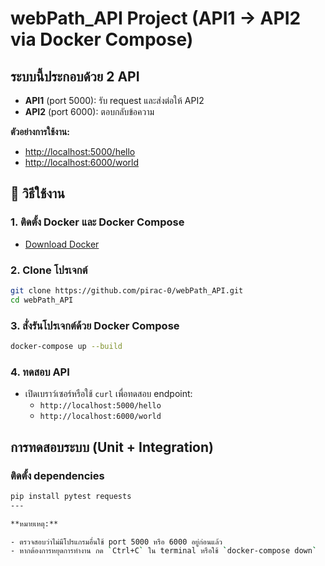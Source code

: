 # webPath_API Project (API1 → API2 via Docker Compose)

## ระบบนี้ประกอบด้วย 2 API

- **API1** (port 5000): รับ request และส่งต่อให้ API2
- **API2** (port 6000): ตอบกลับข้อความ

**ตัวอย่างการใช้งาน:**

- <http://localhost:5000/hello>
- <http://localhost:6000/world>

## 🔧 วิธีใช้งาน

### 1. ติดตั้ง Docker และ Docker Compose

- [Download Docker](https://docs.docker.com/get-docker/)

### 2. Clone โปรเจกต์

```bash
git clone https://github.com/pirac-0/webPath_API.git
cd webPath_API
```

### 3. สั่งรันโปรเจกต์ด้วย Docker Compose

```bash
docker-compose up --build
```

### 4. ทดสอบ API

- เปิดเบราว์เซอร์หรือใช้ `curl` เพื่อทดสอบ endpoint:
  - `http://localhost:5000/hello`
  - `http://localhost:6000/world`

## การทดสอบระบบ (Unit + Integration)

### ติดตั้ง dependencies

```bash
pip install pytest requests
---

**หมายเหตุ:**  

- ตรวจสอบว่าไม่มีโปรแกรมอื่นใช้ port 5000 หรือ 6000 อยู่ก่อนแล้ว
- หากต้องการหยุดการทำงาน กด `Ctrl+C` ใน terminal หรือใช้ `docker-compose down`
